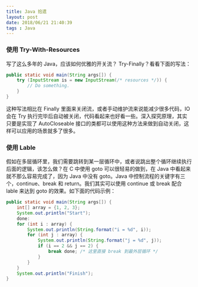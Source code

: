 ```yaml
---
title: Java 拾遗
layout: post
date: 2018/06/21 21:40:39
tags : Java
---
```


### 使用 Try-With-Resources
写了这么多年的 Java，应该如何优雅的开关流？ Try-Finally？看看下面的写法：
```java
public static void main(String args[]) {
    try (InputStream is = new InputStream(/* resources */)) {
        // Do something.
    }
}
```
这种写法相比在 Finally 里面来关闭流，或者手动维护流来说能减少很多代码，IO 会在 Try 执行完毕后自动被关闭，代码看起来也好看一些。深入探究原理，其实只要是实现了 AutoCloseable 接口的类都可以使用这种方法来做到自动关闭，这样可以应用的场景就多了很多。
<br/>

### 使用 Lable
假如在多层循环里，我们需要跳转到某一层循环中，或者说跳出整个循环继续执行后面的逻辑，该怎么做？在 C 中使用 goto 可以很轻易的做到，在 Java 中看起来就不那么容易完成了，因为 Java 中没有 goto。Java 中控制流程的关键字有三个，continue、break 和 return。我们其实可以使用 continue 或 break 配合 lable 来达到 goto 的效果。如下面的代码示例：
```java
public static void main(String args[]) {
    int[] array = {1, 2, 3};
    System.out.println("Start");
    done:
    for (int i : array) {
        System.out.println(String.format("i = %d", i));
        for (int j : array) {
            System.out.println(String.format("j = %d", j));
            if (i == 2 && j == 2) {
                break done; /* 这里直接 break 到最外层循环 */
            }
        }
    }
    System.out.println("Finish");
}
```
<br/>
